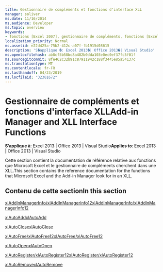 ```yaml
---
title: Gestionnaire de compléments et fonctions d'interface XLL
manager: soliver
ms.date: 11/16/2014
ms.audience: Developer
ms.topic: overview
keywords:
- fonctions [Excel 2007], gestionnaire de compléments, fonctions [Excel 2007], interface XLL
localization_priority: Normal
ms.assetid: e22d425a-75b2-412c-a07f-fb1915d08615
description: 'S�applique �: Excel 2013�| Office 2013�| Visual Studio'
ms.openlocfilehash: ab8cf5b58bc8a482b0dda103e0ec0ef37fc5f01f
ms.sourcegitcommit: 8fe462c32b91c87911942c188f3445e85a54137c
ms.translationtype: MT
ms.contentlocale: fr-FR
ms.lasthandoff: 04/23/2019
ms.locfileid: "32301672"
---
```

# <a name="add-in-manager-and-xll-interface-functions"></a><span data-ttu-id="325f8-104">Gestionnaire de compléments et fonctions d'interface XLL</span><span class="sxs-lookup"><span data-stu-id="325f8-104">Add-in Manager and XLL Interface Functions</span></span>

<span data-ttu-id="325f8-105">**S’applique à**: Excel 2013 | Office 2013 | Visual Studio</span><span class="sxs-lookup"><span data-stu-id="325f8-105">**Applies to**: Excel 2013 | Office 2013 | Visual Studio</span></span> 
  
<span data-ttu-id="325f8-106">Cette section contient la documentation de référence relative aux fonctions que Microsoft Excel et le gestionnaire de compléments cherchent dans une XLL.</span><span class="sxs-lookup"><span data-stu-id="325f8-106">This section contains the reference documentation for the functions that Microsoft Excel and the Add-in Manager look for in an XLL.</span></span>
  
## <a name="in-this-section"></a><span data-ttu-id="325f8-107">Contenu de cette section</span><span class="sxs-lookup"><span data-stu-id="325f8-107">In this section</span></span>

[<span data-ttu-id="325f8-108">xlAddInManagerInfo/xlAddInManagerInfo12</span><span class="sxs-lookup"><span data-stu-id="325f8-108">xlAddInManagerInfo/xlAddInManagerInfo12</span></span>](xladdinmanagerinfo-xladdinmanagerinfo12.md)
  
[<span data-ttu-id="325f8-109">xlAutoAdd</span><span class="sxs-lookup"><span data-stu-id="325f8-109">xlAutoAdd</span></span>](xlautoadd.md)
  
[<span data-ttu-id="325f8-110">xlAutoClose</span><span class="sxs-lookup"><span data-stu-id="325f8-110">xlAutoClose</span></span>](xlautoclose.md)
  
[<span data-ttu-id="325f8-111">xlAutoFree/xlAutoFree12</span><span class="sxs-lookup"><span data-stu-id="325f8-111">xlAutoFree/xlAutoFree12</span></span>](xlautofree-xlautofree12.md)
  
[<span data-ttu-id="325f8-112">xlAutoOpen</span><span class="sxs-lookup"><span data-stu-id="325f8-112">xlAutoOpen</span></span>](xlautoopen.md)
  
[<span data-ttu-id="325f8-113">xlAutoRegister/xlAutoRegister12</span><span class="sxs-lookup"><span data-stu-id="325f8-113">xlAutoRegister/xlAutoRegister12</span></span>](xlautoregister-xlautoregister12.md)
  
[<span data-ttu-id="325f8-114">xlAutoRemove</span><span class="sxs-lookup"><span data-stu-id="325f8-114">xlAutoRemove</span></span>](xlautoremove.md)
  

